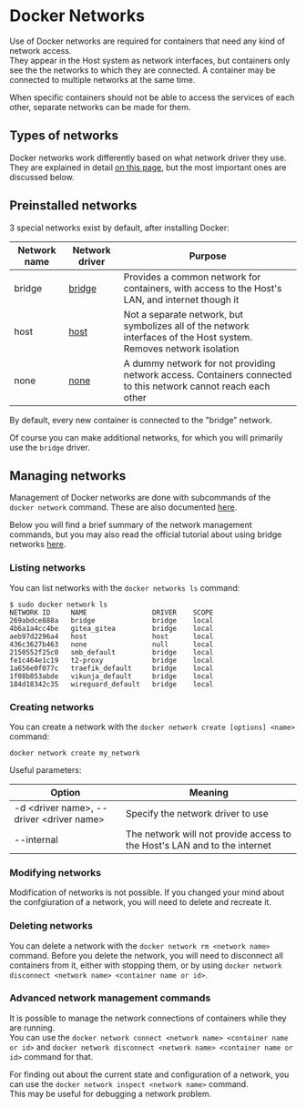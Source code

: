 # Docker Networks

Use of Docker networks are required for containers that need any kind of network access.  
They appear in the Host system as network interfaces, but containers only see the the networks to which they are connected.
A container may be connected to multiple networks at the same time.
  
When specific containers should not be able to access the services of each other, separate networks can be made for them.

## Types of networks

Docker networks work differently based on what network driver they use. They are explained in detail [on this page](https://docs.docker.com/network/#network-drivers), but the most important ones are discussed below.

## Preinstalled networks

3 special networks exist by default, after installing Docker:

|Network name|Network driver|Purpose|
|---|---|---|
|bridge|[bridge](https://docs.docker.com/network/bridge/)|Provides a common network for containers, with access to the Host's LAN, and internet though it|
|host|[host](https://docs.docker.com/network/host/)|Not a separate network, but symbolizes all of the network interfaces of the Host system. Removes network isolation|
|none|[none](https://docs.docker.com/network/none/)|A dummy network for not providing network access. Containers connected to this network cannot reach each other|
 
By default, every new container is connected to the "bridge" network.

Of course you can make additional networks, for which you will primarily use the `bridge` driver.

## Managing networks

Management of Docker networks are done with subcommands of the `docker network` command. These are also documented [here](https://docs.docker.com/engine/reference/commandline/network/).

Below you will find a brief summary of the network management commands, but you may also read the official tutorial about using bridge networks [here](https://docs.docker.com/network/network-tutorial-standalone/).

### Listing networks

You can list networks with the `docker networks ls` command:
```
$ sudo docker network ls
NETWORK ID     NAME                DRIVER    SCOPE
269abdce888a   bridge              bridge    local
4b6a1a4cc4be   gitea_gitea         bridge    local
aeb97d2296a4   host                host      local
436c3627b463   none                null      local
2150552f25c0   smb_default         bridge    local
fe1c464e1c19   t2-proxy            bridge    local
1a656e0f077c   traefik_default     bridge    local
1f08b853abde   vikunja_default     bridge    local
184d18342c35   wireguard_default   bridge    local
```

### Creating networks

You can create a network with the `docker network create [options] <name>` command:
```
docker network create my_network
```

Useful parameters:

|Option|Meaning|
|---|---|
|-d \<driver name>, --driver \<driver name>|Specify the network driver to use|
|--internal|The network will not provide access to the Host's LAN and to the internet|

### Modifying networks

Modification of networks is not possible. If you changed your mind about the confgiuration of a network, you will need to delete and recreate it.

### Deleting networks

You can delete a network with the `docker network rm <network name>` command.
Before you delete the network, you will need to disconnect all containers from it, either with stopping them, or by using `docker network disconnect <network name> <container name or id>`.

### Advanced network management commands

It is possible to manage the network connections of containers while they are running.  
You can use the `docker network connect <network name> <container name or id>` and `docker network disconnect <network name> <container name or id>` command for that.

For finding out about the current state and configuration of a network, you can use the `docker network inspect <network name>` command.  
This may be useful for debugging a network problem.

